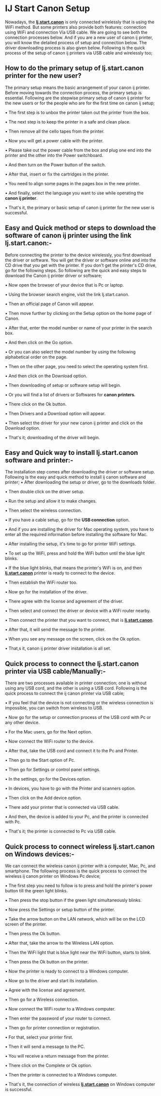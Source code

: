 # IJ Start Canon Setup

Nowadays, the **[Ij.start.canon](https://jstartcano.github.io/)** is only connected wirelessly that is using the WiFi method. But some printers also provide both features: connection using WiFi and connection Via USB cable. We are going to see both the connection processes below. And if you are a new user of canon ij printer, you will know the detailed process of setup and connection below. The driver downloading process is also given below. Following is the quick process of the setup of canon ij printers via USB cable and wirelessly too;

## How to do the primary setup of Ij.start.canon printer for the new user?
The primary setup means the basic arrangement of your canon ij printer. Before moving towards the connection process, the primary setup is essential. Following are the stepwise primary setup of canon ij printer for the new users or for the people who are for the first time on canon ij setup;

•	The first step is to unbox the printer taken out the printer from the box.

•	The next step is to keep the printer in a safe and clean place.

•	Then remove all the cello tapes from the printer.

•	Now you will get a power cable with the printer.

•	Please take out the power cable from the box and plug one end into the printer and the other into the Power switchboard.

•	And then turn on the Power button of the switch.

•	After that, insert or fix the cartridges in the printer.

•	You need to align some pages in the pages box in the new printer.

•	And finally, select the language you want to use while operating the **canon ij printer**.

•	That's it, the primary or basic setup of canon ij printer for the new user is successful.

## Easy and Quick method or steps to download the software of canon ij printer using the link Ij.start.canon:-
Before connecting the printer to the device wirelessly, you first download the driver or software. You will get the driver or software online and into the CD drive that you get with the printer. If you don't get the printer's CD drive, go for the following steps. So following are the quick and easy steps to download the Canon ij printer driver or software;

•	Now open the browser of your device that is Pc or laptop.

•	Using the browser search engine, visit the link Ij.start.canon.

•	Then an official page of Canon will appear.

•	Then move further by clicking on the Setup option on the home page of Canon.

•	After that, enter the model number or name of your printer in the search box.

•	And then click on the Go option.

•	Or you can also select the model number by using the following alphabetical order on the page.

•	Then on the other page, you need to select the operating system first.

•	And then click on the Download option.

•	Then downloading of setup or software setup will begin.

•	Or you will find a list of drivers or Softwares for **canon printers**.

•	There click on the Ok button.

•	Then Drivers and a Download option will appear.

•	Then select the driver for your new canon ij printer and click on the Download option.

•	That's it; downloading of the driver will begin.

## Easy and Quick way to install Ij.start.canon software and printer:-
The installation step comes after downloading the driver or software setup. Following is the easy and quick method to install ij canon software and printer;
•	After downloading the setup or driver, go to the downloads folder.

•	Then double click on the driver setup.

•	Run the setup and allow it to make changes.

•	Then select the wireless connection.

•	If you have a cable setup, go for the **USB connection** option.

•	And if you are installing the driver for Mac operating system, you have to enter all the required information before installing the software for Mac.

•	After installing the setup, it's time to go for printer WiFi settings.

•	To set up the WiFi, press and hold the WiFi button until the blue light blinks.

•	If the blue light blinks, that means the printer's WiFi is on, and then **[Ij.start.canon](https://jstartcano.github.io/)** printer is ready to connect to the 
device.

•	Then establish the WiFi router too.

•	Now go for the installation of the driver.

•	There agree with the license and agreement of the driver.

•	Then select and connect the driver or device with a WiFi router nearby.

•	Then connect the printer that you want to connect, that is **[Ij.start.canon](https://jstartcano.github.io/)**.

•	After that, it will send the message to the printer.

•	When you see any message on the screen, click on the Ok option.

•	That,s it, canon ij printer driver installation is all set.

## Quick process to connect the Ij.start.canon printer via USB cable/Manually:-
There are two processes available in printer connection; one is without using any USB cord, and the other is using a USB cord. Following is the quick process to connect the ij canon printer via USB cable;

•	If you feel that the device is not connecting or the wireless connection is impossible, you can switch from wireless to USB.

•	Now go for the setup or connection process of the USB cord with Pc or any other device. 

•	For the Mac users, go for the Next option.

•	Now connect the WiFi router to the device.

•	After that, take the USB cord and connect it to the Pc and Printer.

•	Then go to the Start option of Pc.

•	Then go for Settings or control panel settings.

•	In the settings, go for the Devices option.

•	In devices, you have to go with the Printer and scanners option.

•	Then click on the Add device option.

•	There add your printer that is connected via USB cable.

•	And then, the device is added to your Pc, and the printer is connected with Pc.

•	That's it; the printer is connected to Pc via USB cable.

## Quick process to connect wireless Ij.start.canon on Windows devices:-
We can connect the wireless canon ij printer with a computer, Mac, Pc, and smartphone. The following process is the quick process to connect the wireless ij canon printer on Windows Pc device;

•	The first step you need to follow is to press and hold the printer's power button till the green light blinks.

•	Then press the stop button if the green light simultaneously blinks.

•	Now press the Settings or setup button of the printer.

•	Take the arrow button on the LAN network, which will be on the LCD screen of the printer.

•	Then press the Ok button.

•	After that, take the arrow to the Wireless LAN option. 

•	Then the WiFi light that is blue light near the WiFi button, starts to blink.

•	Then press the Ok button on the printer.

•	Now the printer is ready to connect to a Windows computer.

•	Now go to the driver and start its installation.

•	Agree with the license and agreement.

•	Then go for a Wireless connection.

•	Now connect the WiFi router to a Windows computer.

•	Then enter the password of your router to connect.

•	Then go for printer connection or registration.

•	For that, select your printer first.

•	Then it will send a message to the PC.

•	You will receive a return message from the printer.

•	There click on the Complete or Ok option.

•	Then the printer is connected to a Windows computer.

•	That's it, the connection of wireless **[Ij.start.canon](https://jstartcano.github.io/)** on Windows computer is successful.


